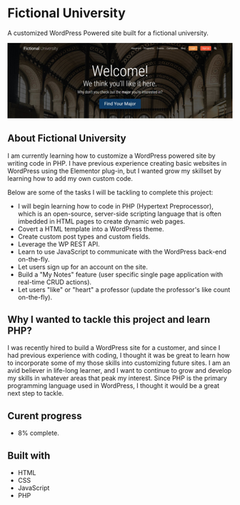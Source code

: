 # Fictional University

A customized WordPress Powered site built for a fictional university.

![Screen shot of Fictional University main page.](images/fictional-university.jpg)

## About Fictional University

I am currently learning how to customize a WordPress powered site by writing code in PHP. I have previous experience creating basic websites in WordPress using the Elementor plug-in, but I wanted grow my skillset by learning how to add my own custom code.

Below are some of the tasks I will be tackling to complete this project:

- I will begin learning how to code in PHP (Hypertext Preprocessor), which is an open-source, server-side scripting language that is often imbedded in HTML pages to create dynamic web pages.
- Covert a HTML template into a WordPress theme.
- Create custom post types and custom fields.
- Leverage the WP REST API.
- Learn to use JavaScript to communicate with the WordPress back-end on-the-fly.
- Let users sign up for an account on the site.
- Build a "My Notes" feature (user specific single page application with real-time CRUD actions).
- Let users "like" or "heart" a professor (update the professor's like count on-the-fly).

## Why I wanted to tackle this project and learn PHP?
I was recently hired to build a WordPress site for a customer, and since I had previous experience with coding, I thought it was be great to learn how to incorporate some of my those skills into customizing future sites. I am an avid believer in life-long learner, and I want to continue to grow and develop my skills in whatever areas that peak my interest. Since PHP is the primary programming language used in WordPress, I thought it would be a great next step to tackle.

## Curent progress 
- 8% complete.


## Built with

- HTML
- CSS
- JavaScript
- PHP


